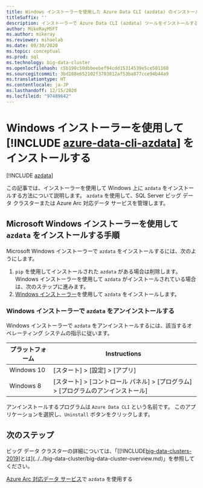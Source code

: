 ```yaml
---
title: Windows インストーラーを使用した Azure Data CLI (azdata) のインストール
titleSuffix: ''
description: インストーラーで Azure Data CLI (azdata) ツールをインストールする方法について説明します。
author: MikeRayMSFT
ms.author: mikeray
ms.reviewer: mihaelab
ms.date: 09/30/2020
ms.topic: conceptual
ms.prod: sql
ms.technology: big-data-cluster
ms.openlocfilehash: c5b190c50dbbeebef94cdd15314539e5ce501160
ms.sourcegitcommit: 3bd188e652102f3703812af53ba877cce94b44a9
ms.translationtype: HT
ms.contentlocale: ja-JP
ms.lasthandoff: 12/15/2020
ms.locfileid: "97489642"
---
```

# <a name="install-azure-data-cli-azdata-with-windows-installer"></a>Windows インストーラーを使用して [!INCLUDE [azure-data-cli-azdata](../../includes/azure-data-cli-azdata.md)] をインストールする

[!INCLUDE [azdata](../../includes/applies-to-version/azdata.md)]

この記事では、インストーラーを使用して Windows 上に `azdata` をインストールする方法について説明します。 `azdata` を使用して、SQL Server ビッグ データ クラスターまたは Azure Arc 対応データ サービスを管理します。

## <a name="steps-to-install-azdata-with-the-microsoft-windows-installer"></a>Microsoft Windows インストーラーを使用して `azdata` をインストールする手順

Microsoft Windows インストーラーで `azdata` をインストールするには、次のようにします。

1. `pip` を使用してインストールされた `azdata` がある場合は削除します。 Windows インストーラーを使用して `azdata` がインストールされている場合は、次のステップに進みます。
1. [Windows インストーラー](https://aka.ms/azdata-msi)を使用して `azdata` をインストールします。

### <a name="uninstall-azdata-with-windows-installer"></a>Windows インストーラーで `azdata` をアンインストールする

Windows インストーラーで `azdata` をアンインストールするには、該当するオペレーティング システムの指示に従います。

| プラットフォーム      | Instructions                                           |
| ------------- |--------------------------------------------------------|
| Windows 10| [スタート] > [設定] > [アプリ]                                |
| Windows 8     | [スタート] > [コントロール パネル] > [プログラム] > [プログラムのアンインストール] |

アンインストールするプログラムは `Azure Data CLI` という名前です。 このアプリケーションを選択し、`Uninstall` ボタンをクリックします。

## <a name="next-steps"></a>次のステップ

ビッグ データ クラスターの詳細については、「[[!INCLUDE[big-data-clusters-2019](../../includes/ssbigdataclusters-ver15.md)]とは](../../big-data-cluster/big-data-cluster-overview.md)」を参照してください。

[Azure Arc 対応データ サービス](/azure/azure-arc/data/)で `azdata` を使用する

